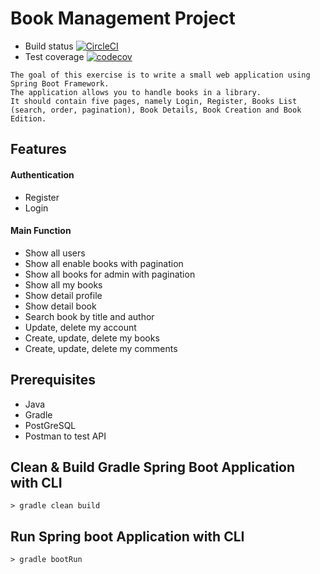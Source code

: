 # Book Management Project

- Build status [![CircleCI](https://circleci.com/gh/MiDiu98/BookManagement.svg?style=svg)](https://circleci.com/gh/MiDiu98/BookManagement)
- Test coverage [![codecov](https://codecov.io/gh/MiDiu98/BookManagement/branch/master/graph/badge.svg)](https://codecov.io/gh/MiDiu98/BookManagement)


```
The goal of this exercise is to write a small web application using Spring Boot Framework. 
The application allows you to handle books in a library. 
It should contain five pages, namely Login, Register, Books List (search, order, pagination), Book Details, Book Creation and Book Edition.
```

## Features
#### Authentication
- Register
- Login
#### Main Function
- Show all users
- Show all enable books with pagination
- Show all books for admin with pagination
- Show all my books
- Show detail profile
- Show detail book
- Search book by title and author
- Update, delete my account
- Create, update, delete my books
- Create, update, delete my comments

## Prerequisites
- Java
- Gradle
- PostGreSQL
- Postman to test API

## Clean & Build Gradle Spring Boot Application with CLI
``> gradle clean build``

## Run Spring boot Application with CLI
``> gradle bootRun``
